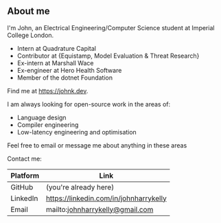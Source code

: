 ## About me

I'm John, an Electrical Engineering/Computer Science student at Imperial College London.

* Intern at Quadrature Capital
* Contributor at {Equistamp, Model Evaluation & Threat Research} 
* Ex-intern at Marshall Wace
* Ex-engineer at Hero Health Software
* Member of the dotnet Foundation

Find me at https://johnk.dev.

I am always looking for open-source work in the areas of:
* Language design
* Compiler engineering
* Low-latency engineering and optimisation

Feel free to email or message me about anything in these areas

Contact me:

| Platform   | Link                                     |
|------------|------------------------------------------|
| GitHub     | (you're already here)                     |
| LinkedIn   | https://linkedin.com/in/johnharrykelly   |
| Email      | mailto:johnharrykelly@gmail.com          |
